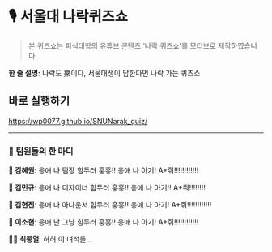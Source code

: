 # 🎙️ 서울대 나락퀴즈쇼 
>  본 퀴즈쇼는 피식대학의 유튜브 콘텐츠 ‘나락 퀴즈쇼'를 모티브로 제작하였습니다.

**한 줄 설명:** 나락도 樂이다, 서울대생이 답한다면 나락 가는 퀴즈쇼

## 바로 실행하기

https://wp0077.github.io/SNUNarak_quiz/

-------

### 🔖 팀원들의 한 마디

**🐣 김혜원**: 응애 나 팀장 힘두러 훙훙!! 응애 나 아기! A+줘!!!!!!!!!!!! 

**🐣 김민규**: 응애 나 디자이너 힘두러 훙훙!! 응애 나 아기!! A+줘!!!!!!!!

**🐣 김현진**: 응애 나 아나운서 힘두러 훙훙!! 응애 나 아기! A+줘!!!!!!!!!!!! 

**🐣 이소현**: 응애 난 그냥 힘두러 훙훙!! 응애 나 아기! A+줘!!!!!!!!!!!! 

**🎅🏻 최종열**: 허허 이 녀석들…
